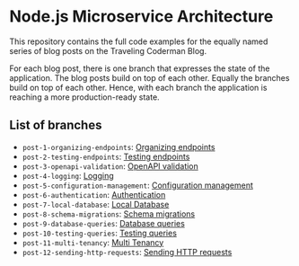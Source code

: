 # Node.js Microservice Architecture

This repository contains the full code examples for the equally named series of blog posts on the Traveling Coderman Blog.

For each blog post, there is one branch that expresses the state of the application.
The blog posts build on top of each other.
Equally the branches build on top of each other.
Hence, with each branch the application is reaching a more production-ready state.

## List of branches

- `post-1-organizing-endpoints`: [Organizing endpoints](https://traveling-coderman.net/code/node-architecture/organizing-endpoints/)
- `post-2-testing-endpoints`: [Testing endpoints](https://traveling-coderman.net/code/node-architecture/testing-endpoints/)
- `post-3-openapi-validation`: [OpenAPI validation](https://traveling-coderman.net/code/node-architecture/openapi-input-validation/)
- `post-4-logging`: [Logging](https://traveling-coderman.net/code/node-architecture/logging/)
- `post-5-configuration-management`: [Configuration management](https://traveling-coderman.net/code/node-architecture/configuration-management/)
- `post-6-authentication`: [Authentication](https://traveling-coderman.net/code/node-architecture/authentication/)
- `post-7-local-database`: [Local Database](https://traveling-coderman.net/code/node-architecture/local-database/)
- `post-8-schema-migrations`: [Schema migrations](https://traveling-coderman.net/code/node-architecture/schema-migrations/)
- `post-9-database-queries`: [Database queries](https://traveling-coderman.net/code/node-architecture/database-queries/)
- `post-10-testing-queries`: [Testing queries](https://traveling-coderman.net/code/node-architecture/testing-queries/)
- `post-11-multi-tenancy`: [Multi Tenancy](https://traveling-coderman.net/code/node-architecture/multi-tenancy/)
- `post-12-sending-http-requests`: [Sending HTTP requests](https://traveling-coderman.net/code/node-architecture/sending-http-requests/)

